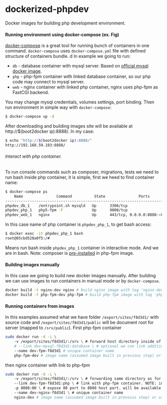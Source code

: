 # dockerized-phpdev
Docker images for building php development environment.

#### Running environment using docker-compose (ex. Fig)
[docker-compose](https://github.com/docker/compose) is a great tool for running bunch of containers in one command. `docker-compose` uses `docker-compose.yml` file with defined structure of containers bundle.
d
In example we going to run:
* `db` - database container with mysql server. Based on [official mysql docker image](https://registry.hub.docker.com/_/mysql/).
* `php` - php-fpm container with linked database container, so our php code may connect to mysql server.
* `web` - nginx container with linked php container, nginx uses php-fpm as FastCGI backend.

You may change mysql credentials, volumes settings, port binding.
Then run environment in simple way with `docker-compose`:
```bash
$ docker-compose up -d
```
After downloading and building images site will be available at http://$(boot2docker ip):8888/. In my case:
```bash
$ echo "http://$(boot2docker ip):8888/"
http://192.168.59.103:8888/
```

###### Interact with php container.
To run console commands such as composer, migrations, tests we need to run bash inside php container, it is simple, first we heed to find container name:
```bash
$ docker-compose ps
    Name               Command          State               Ports
-----------------------------------------------------------------------------
phpdev_db_1    /entrypoint.sh mysqld   Up      3306/tcp
phpdev_php_1   php5-fpm -F             Up      9000/tcp
phpdev_web_1   nginx                   Up      443/tcp, 0.0.0.0:8888->8080/tcp
```
In this case name of php container is `phpdev_php_1`, to get bash access:
```bash
$ docker exec -it phpdev_php_1 bash
root@85cbd528a0f5:/#
```
Means run bash inside `phpdev_php_1` container in interactive mode. And we are in bash. Note: composer is [pre-installed](https://github.com/r0b1n/dockerized-phpdev/blob/master/php-fpm/Dockerfile#L23:L24) in php-fpm image.


#### Building images manually
In this case we going to build new docker images manually. After building we can use images to run containers in manual mode or by `docker-compose`.
```bash
docker build -t nginx-dev nginx # build nginx image with tag 'nginx-dev' from 'nginx' directory
docker build -t php-fpm-dev php-fpm # build php-fpm image with tag 'php-fpm-dev' from 'php-fpm' directory
```

#### Running containers from images
In this examples assumed what we have folder `/export/sites/f8d3d1/` with source code and `/export/sites/f8d3d1/public` will be document root for server (mapped to `/srv/public`).
First php-fpm container
```bash
sudo docker run -d -i \ 
	-v /export/sites/f8d3d1/:/srv \ # forward host directory inside of container (it may be available by developer from outside)
	# --link dev-mysql-f8d3d1:database \ # optional we can link additional container with other services to our fpm  (mysql, redis, mongo, etc).
	--name dev-fpm-f8d3d1 # unique container name
	php-fpm-dev # image name (assumed image built in previous step) or use r0b1n/dockerized-phpdev-fpm
```

then nginx container with link to php-fpm
```bash
sudo docker run -d -i \ 
	-v /export/sites/f8d3d1/:/srv \ # forwarding same directory as for php-fpm container.
	--link dev-fpm-f8d3d1:php \ # link with php-fpm container. NOTE: inside of nginx controller 'dev-fpm-f8d3d1' will be available by 'php' hostname!
	-p 8080:80 \ # expose 80 port to 8080 host port. will be available using http://host_ip:8080. TODO: add reverse proxy for containers.
	--name dev-nginx-f8d3d1 \ # unique container name
	nginx-dev # image name (assumed image built in prevoius step) or use r0b1n/dockerized-phpdev-nginx
```
